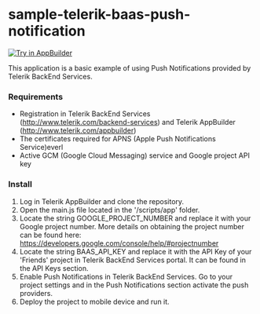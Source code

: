sample-telerik-baas-push-notification
=====================================
<a href="https://platform.telerik.com/#appbuilder/clone/https%3A%2F%2Fgithub.com%2FIcenium%2Fsample-telerik-baas-push-notification" target="_blank"><img src="http://docs.telerik.com/platform/appbuilder/sample-apps/images/try-in-appbuilder.png" alt="Try in AppBuilder" title="Try in AppBuilder" /></a>

This application is a basic example of using Push Notifications provided by Telerik BackEnd Services.

### Requirements
- Registration in Telerik BackEnd Services (http://www.telerik.com/backend-services) and Telerik AppBuilder (http://www.telerik.com/appbuilder)
- The certificates required for APNS (Apple Push Notifications Service)everl
- Active GCM (Google Cloud Messaging) service and Google project API key

### Install
1. Log in Telerik AppBuilder and clone the repository.
2. Open the main.js file located in the '/scripts/app' folder. 
3. Locate the string GOOGLE_PROJECT_NUMBER and replace it with your Google project number. More details on obtaining the project number can be found here: https://developers.google.com/console/help/#projectnumber
4. Locate the string BAAS_API_KEY and replace it with the API Key of your 'Friends' project in Telerik BackEnd Services portal. It can be found in the API Keys section.
5. Enable Push Notifications in Telerik BackEnd Services. Go to your project settings and in the Push Notifications section activate the push providers.
5. Deploy the project to mobile device and run it.
